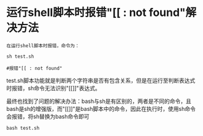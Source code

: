 



# 运行shell脚本时报错"[[ : not found"解决方法

```shell
在运行shell脚本时报错，命令为：

sh test.sh

#报错"[[ : not found"
```



test.sh脚本功能就是判断两个字符串是否有包含关系，但是在运行至判断表达式时报错，sh命令无法识别"[[]]"表达式。

最终也找到了问题的解决办法：bash与sh是有区别的，两者是不同的命令，且bash是sh的增强版，而"[[]]"是bash脚本中的命令，因此在执行时，使用sh命令会报错，将sh替换为bash命令即可



```shell
bash test.sh
```

















